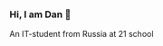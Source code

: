 ### Hi, I am Dan 👋
An IT-student from Russia at 21 school
<!--
**DanPol2000/DanPol2000** is a ✨ _special_ ✨ repository because its `README.md` (this file) appears on your GitHub profile.

Here are some ideas to get you started:

- 🔭 I’m currently working on C++
- 🌱 I’m currently learning how to work and use algorithms in C++
- 👯 I’m looking to collaborate on cub3d(42circus)
- 📫 How to reach me: dan.polyakov.95@mail.ru

